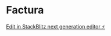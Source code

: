 # Factura

[Edit in StackBlitz next generation editor ⚡️](https://stackblitz.com/~/github.com/Joengo298/Factura)